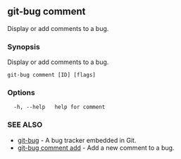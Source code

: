 ## git-bug comment

Display or add comments to a bug.

### Synopsis

Display or add comments to a bug.

```
git-bug comment [ID] [flags]
```

### Options

```
  -h, --help   help for comment
```

### SEE ALSO

* [git-bug](git-bug.md)	 - A bug tracker embedded in Git.
* [git-bug comment add](git-bug_comment_add.md)	 - Add a new comment to a bug.

